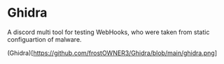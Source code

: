 # Ghidra
A discord multi tool for testing WebHooks, who were taken from static configuartion of malware.


(Ghidra)[https://github.com/frostOWNER3/Ghidra/blob/main/ghidra.png]
